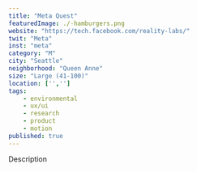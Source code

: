 ```yaml
---
title: "Meta Quest"
featuredImage: ./-hamburgers.png
website: "https://tech.facebook.com/reality-labs/"
twit: "Meta"
inst: "meta"
category: "M"
city: "Seattle"
neighborhood: "Queen Anne"
size: "Large (41-100)"
location: ['','']
tags:
    - environmental
    - ux/ui
    - research
    - product
    - motion
published: true
---
```


Description
